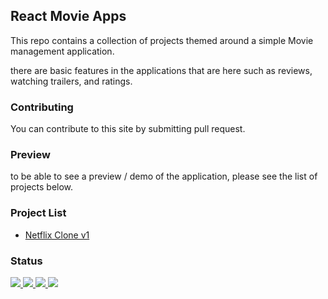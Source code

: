 ## React Movie Apps

This repo contains a collection of projects themed around a simple Movie
management application.

there are basic features in the applications that are here such as reviews,
watching trailers, and ratings.

### Contributing

You can contribute to this site by submitting pull request.

### Preview

to be able to see a preview / demo of the application, please see the list of projects below.

### Project List
<ul>
  <li>
    <a href="https://github.com/novaardiansyah/react-movie-apps/tree/netflix-clone-v1" _target="blank">
      Netflix Clone v1
    </a>
  </li>
</ul>

### Status

<p>
  <a href="#" _target="blank">
    <img src="https://img.shields.io/badge/stages-production-informational">
  </a>
  <a href="#" _target="blank">
    <img src="https://img.shields.io/github/repo-size/novaardiansyah/react-movie-apps?label=size&color=informational" />
  </a>
  <a href="https://github.com/novaardiansyah/react-movie-apps/blob/main/LICENSE" _target="blank">
    <img src="https://img.shields.io/github/license/novaardiansyah/react-movie-apps?label=license&color=informational" />
  </a>
  <a href="https://github.com/novaardiansyah/react-movie-apps/commits/main" _target="blank">
    <img src="https://img.shields.io/github/last-commit/novaardiansyah/react-movie-apps/main?color=informational" />
  </a>
</p>
